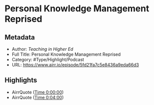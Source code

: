 # Personal Knowledge Management Reprised

## Metadata

* Author: *Teaching in Higher Ed*
* Full Title: Personal Knowledge Management Reprised
* Category: #Type/Highlight/Podcast
* URL: https://www.airr.io/episode/5fd21fa7c5e8436a9eda66d3

## Highlights

* AirrQuote ([Time 0:00:00](https://www.airr.io/quote/5fd253fdc823b2f312919c0f))
* AirrQuote ([Time 0:04:00](https://www.airr.io/quote/5fd253e8c823b26853919c0d))
